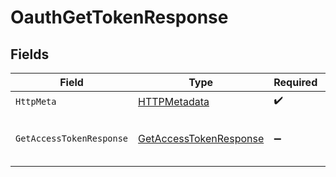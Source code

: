 # OauthGetTokenResponse


## Fields

| Field                                                                       | Type                                                                        | Required                                                                    | Description                                                                 |
| --------------------------------------------------------------------------- | --------------------------------------------------------------------------- | --------------------------------------------------------------------------- | --------------------------------------------------------------------------- |
| `HttpMeta`                                                                  | [HTTPMetadata](../../Models/Components/HTTPMetadata.md)                     | :heavy_check_mark:                                                          | N/A                                                                         |
| `GetAccessTokenResponse`                                                    | [GetAccessTokenResponse](../../Models/Components/GetAccessTokenResponse.md) | :heavy_minus_sign:                                                          | Access token is successfully fetched                                        |